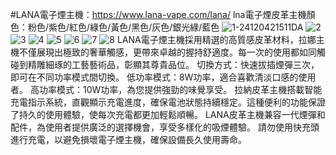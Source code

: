 #LANA電子煙主機：https://www.lana-vape.com/lana/
lna電子煙皮革主機顏色：粉色/紫色/紅色/綠色/黃色/黑色/灰色/銀光綠/藍色
![1-24120421511DA](https://github.com/user-attachments/assets/1365d563-45ab-4e4a-8aba-eb20ca6c6c21)
![2](https://github.com/user-attachments/assets/8eb34289-9f2b-454d-bd5c-dc0f71c33bb4)
![3](https://github.com/user-attachments/assets/189a3159-fdd0-4a99-9faf-c119aba4d977)
![4](https://github.com/user-attachments/assets/d5424333-98f7-48ee-a418-e29fa498fa37)
![5](https://github.com/user-attachments/assets/c1a665c5-3841-4a50-92e3-119066d0f8dc)
![6](https://github.com/user-attachments/assets/5f4daa4d-1a73-4a32-b1f6-feca43952c94)
![7](https://github.com/user-attachments/assets/c6f5d0c1-b422-4d2b-b19b-f90487a6a4a3)
![8](https://github.com/user-attachments/assets/300b3aa5-fcfe-4e92-8fa9-9ee9b9a68fd8)
LANA電子煙主機採用精選的高質感皮革材料，拉娜主機不僅展現出極致的奢華觸感，更帶來卓越的握持舒適度。每一次的使用都如同觸碰到精雕細琢的工藝藝術品，彰顯其尊貴品位。
切換方式：快速拔插煙彈三次，即可在不同功率模式間切換。
低功率模式：8W功率，適合喜歡清淡口感的使用者。
高功率模式：10W功率，為您提供強勁的味覺享受。
拉納皮革主機搭載智能充電指示系統，直觀顯示充電進度，確保電池狀態持續穩定。這種便利的功能保證了持久的使用體驗，使每次充電都更加輕鬆順暢。
LANA皮革主機兼容一代煙彈和配件，為使用者提供廣泛的選擇機會，享受多樣化的吸煙體驗。
請勿使用快充頭進行充電，以避免損壞電子煙主機，確保設備長久使用壽命。
